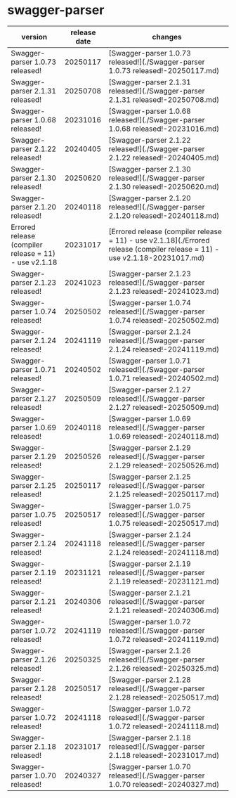 # swagger-parser	


|version|release date|changes|
|---|---|---|
|Swagger-parser 1.0.73 released!|20250117|[Swagger-parser 1.0.73 released!](./Swagger-parser 1.0.73 released!-20250117.md)|
|Swagger-parser 2.1.31 released!|20250708|[Swagger-parser 2.1.31 released!](./Swagger-parser 2.1.31 released!-20250708.md)|
|Swagger-parser 1.0.68 released!|20231016|[Swagger-parser 1.0.68 released!](./Swagger-parser 1.0.68 released!-20231016.md)|
|Swagger-parser 2.1.22 released!|20240405|[Swagger-parser 2.1.22 released!](./Swagger-parser 2.1.22 released!-20240405.md)|
|Swagger-parser 2.1.30 released!|20250620|[Swagger-parser 2.1.30 released!](./Swagger-parser 2.1.30 released!-20250620.md)|
|Swagger-parser 2.1.20 released!|20240118|[Swagger-parser 2.1.20 released!](./Swagger-parser 2.1.20 released!-20240118.md)|
|Errored release (compiler release = 11) - use v2.1.18|20231017|[Errored release (compiler release = 11) - use v2.1.18](./Errored release (compiler release = 11) - use v2.1.18-20231017.md)|
|Swagger-parser 2.1.23 released!|20241023|[Swagger-parser 2.1.23 released!](./Swagger-parser 2.1.23 released!-20241023.md)|
|Swagger-parser 1.0.74 released!|20250502|[Swagger-parser 1.0.74 released!](./Swagger-parser 1.0.74 released!-20250502.md)|
|Swagger-parser 2.1.24 released!|20241119|[Swagger-parser 2.1.24 released!](./Swagger-parser 2.1.24 released!-20241119.md)|
|Swagger-parser 1.0.71 released!|20240502|[Swagger-parser 1.0.71 released!](./Swagger-parser 1.0.71 released!-20240502.md)|
|Swagger-parser 2.1.27 released!|20250509|[Swagger-parser 2.1.27 released!](./Swagger-parser 2.1.27 released!-20250509.md)|
|Swagger-parser 1.0.69 released!|20240118|[Swagger-parser 1.0.69 released!](./Swagger-parser 1.0.69 released!-20240118.md)|
|Swagger-parser 2.1.29 released!|20250526|[Swagger-parser 2.1.29 released!](./Swagger-parser 2.1.29 released!-20250526.md)|
|Swagger-parser 2.1.25 released!|20250117|[Swagger-parser 2.1.25 released!](./Swagger-parser 2.1.25 released!-20250117.md)|
|Swagger-parser 1.0.75 released!|20250517|[Swagger-parser 1.0.75 released!](./Swagger-parser 1.0.75 released!-20250517.md)|
|Swagger-parser 2.1.24 released!|20241118|[Swagger-parser 2.1.24 released!](./Swagger-parser 2.1.24 released!-20241118.md)|
|Swagger-parser 2.1.19 released!|20231121|[Swagger-parser 2.1.19 released!](./Swagger-parser 2.1.19 released!-20231121.md)|
|Swagger-parser 2.1.21 released!|20240306|[Swagger-parser 2.1.21 released!](./Swagger-parser 2.1.21 released!-20240306.md)|
|Swagger-parser 1.0.72 released!|20241119|[Swagger-parser 1.0.72 released!](./Swagger-parser 1.0.72 released!-20241119.md)|
|Swagger-parser 2.1.26 released!|20250325|[Swagger-parser 2.1.26 released!](./Swagger-parser 2.1.26 released!-20250325.md)|
|Swagger-parser 2.1.28 released!|20250517|[Swagger-parser 2.1.28 released!](./Swagger-parser 2.1.28 released!-20250517.md)|
|Swagger-parser 1.0.72 released!|20241118|[Swagger-parser 1.0.72 released!](./Swagger-parser 1.0.72 released!-20241118.md)|
|Swagger-parser 2.1.18 released!|20231017|[Swagger-parser 2.1.18 released!](./Swagger-parser 2.1.18 released!-20231017.md)|
|Swagger-parser 1.0.70 released!|20240327|[Swagger-parser 1.0.70 released!](./Swagger-parser 1.0.70 released!-20240327.md)|
